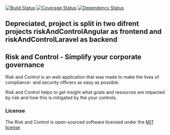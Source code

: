 [![Build Status](https://travis-ci.org/hpvanriemsdijk/riskAndControl.svg?branch=master)](https://travis-ci.org/hpvanriemsdijk/riskAndControl)
[![Coverage Status](https://coveralls.io/repos/hpvanriemsdijk/riskAndControl/badge.svg?branch=master&service=github)](https://coveralls.io/github/hpvanriemsdijk/riskAndControl?branch=master)
[![Dependency Status](https://www.versioneye.com/user/projects/5605085ef5f2eb0017000829/badge.svg?style=flat)](https://www.versioneye.com/user/projects/5605085ef5f2eb0017000829)

## Depreciated, project is split in two difrent projects riskAndControlAngular as frontend and riskAndControlLaravel as backend


## Risk and Control - Simplify your corporate governance 

Risk and Control is an web application that was made to make the lives of compliance- and security officers as easy as possible. 

Risk and Control helps to get insight what goals and resources are impacted by risk and how this is mitigated by the your controls. 

### License

The Risk and Control is open-sourced software licensed under the [MIT license](http://opensource.org/licenses/MIT)
